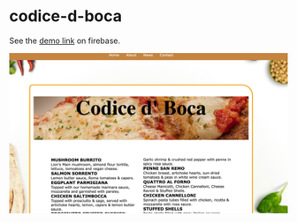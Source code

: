 # codice-d-boca
See the [demo link](https://codice-d-boca-app.web.app) on firebase. 

![demo screen shot](/images/--demo.png)